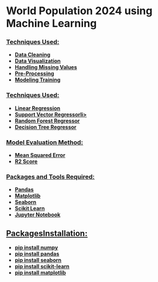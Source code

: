 <b><h1>World Population 2024 using Machine Learning</h1>
<u><h3>Techniques Used:</h3>
<ul>
  <li>Data Cleaning</li>
  <li>Data Visualization</li>
  <li>Handling Missing Values</li>
  <li>Pre-Processing</li>
  <li>Modeling Training</li>
</ul>
<u><h3>Techniques Used:</h3>
<ul>
   <li>Linear Regression</li>
  <li>Support Vector Regressorli>
  <li>Random Forest Regressor</li>
  <li>Decision Tree Regressor</li>
</ul>
  <u><h3>Model Evaluation Method:</h3>
<ul>
  <li>Mean Squared Error</li>
  <li>R2 Score</li>
</ul>
</ul>
<b><h3>Packages and Tools Required:</h3></b>
<ul>
  <li>Pandas</li>
  <li>Matplotlib</li>
  <li>Seaborn</li>
  <li>Scikit Learn</li>
  <li>Jupyter Notebook</li>
</ul>
<b><h2>PackagesInstallation:</h2></b>
    <ul>
<li>pip install numpy</li>
<li>pip install pandas</li>
<li>pip install seaborn</li>
<li>pip install scikit-learn</li>
<li>pip install matplotlib</li>
    </ul>
